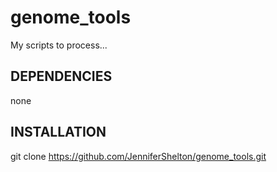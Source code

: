 # genome_tools

My scripts to process...

## DEPENDENCIES

none

## INSTALLATION

git clone https://github.com/JenniferShelton/genome_tools.git

